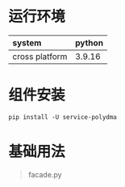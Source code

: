 # 运行环境

|system |python | 
|:------|:------|      
|cross platform |3.9.16|

# 组件安装

```shell
pip install -U service-polydma 
```

# 基础用法

> facade.py

```python

```

